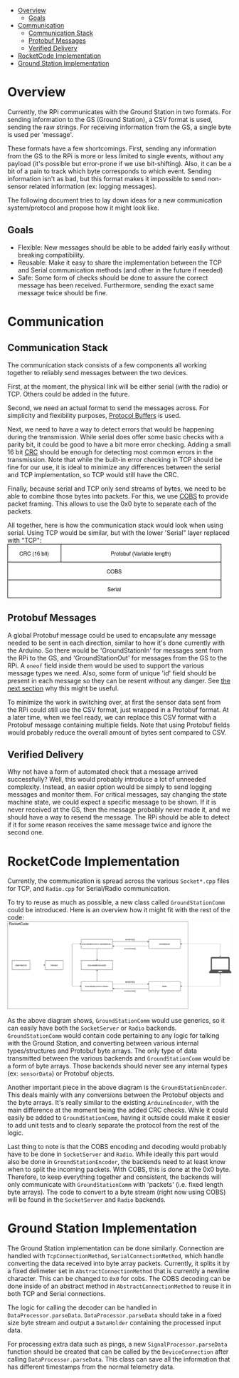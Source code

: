 
<!-- vim-markdown-toc GFM -->

* [Overview](#overview)
	* [Goals](#goals)
* [Communication](#communication)
	* [Communication Stack](#communication-stack)
	* [Protobuf Messages](#protobuf-messages)
	* [Verified Delivery](#verified-delivery)
* [RocketCode Implementation](#rocketcode-implementation)
* [Ground Station Implementation](#ground-station-implementation)

<!-- vim-markdown-toc -->

# Overview
Currently, the RPi communicates with the Ground Station in two formats. For sending information to the GS (Ground Station), a CSV format is used, sending the raw strings. For receiving information from the GS, a single byte is used per 'message'.

These formats have a few shortcomings. First, sending any information from the GS to the RPi is more or less limited to single events, without any payload (it's possible but error-prone if we use bit-shifting). Also, it can be a bit of a pain to track which byte corresponds to which event. Sending information isn't as bad, but this format makes it impossible to send non-sensor related information (ex: logging messages).

The following document tries to lay down ideas for a new communication system/protocol and propose how it might look like.
## Goals

- Flexible: New messages should be able to be added fairly easily without breaking compatibility.
- Reusable: Make it easy to share the implementation between the TCP and Serial communication methods (and other in the future if needed)
- Safe: Some form of checks should be done to assure the correct message has been received. Furthermore, sending the exact same message twice should be fine.

# Communication

## Communication Stack

The communication stack consists of a few components all working together to reliably send messages between the two devices.

First, at the moment, the physical link will be either serial (with the radio) or TCP. Others could be added in the future.

Second, we need an actual format to send the messages across. For simplicity and flexibility purposes, [Protocol Buffers](https://developers.google.com/protocol-buffers) is used.

Next, we need to have a way to detect errors that would be happening during the transmission. While serial does offer some basic checks with a parity bit, it could be good to have a bit more error checking. Adding a small 16 bit [CRC](https://en.wikipedia.org/wiki/Cyclic_redundancy_check) should be enough for detecting most common errors in the transmission. Note that while the built-in error checking in TCP should be fine for our use, it is ideal to minimize any differences between the serial and TCP implementation, so TCP would still have the CRC.

Finally, because serial and TCP only send streams of bytes, we need to be able to combine those bytes into packets. For this, we use [COBS](https://en.wikipedia.org/wiki/Consistent_Overhead_Byte_Stuffing) to provide packet framing. This allows to use the 0x0 byte to separate each of the packets.

All together, here is how the communication stack would look when using serial. Using TCP would be similar, but with the lower 'Serial" layer replaced with "TCP":
![](images/Arduino_Comm_Stack.png)

## Protobuf Messages

A global Protobuf message could be used to encapsulate any message needed to be sent in each direction, similar to how it's done currently with the Arduino. So there would be 'GroundStationIn' for messages sent from the RPi to the GS, and 'GroundStationOut' for messages from the GS to the RPi. A `oneof` field inside them would be used to support the various message types we need. Also, some form of unique 'id' field should be present in each message so they can be resent without any danger. See [the next section](#verified-delivery) why this might be useful.

To minimize the work in switching over, at first the sensor data sent from the RPi could still use the CSV format, just wrapped in a Protobuf format. At a later time, when we feel ready, we can replace this CSV format with a Protobuf message containing multiple fields. Note that using Protobuf fields would probably reduce the overall amount of bytes sent compared to CSV.

## Verified Delivery

Why not have a form of automated check that a message arrived successfully? Well, this would probably introduce a lot of unneeded complexity. Instead, an easier option would be simply to send logging messages and monitor them. For critical messages, say changing the state machine state, we could expect a specific message to be shown. If it is never received at the GS, then the message probably never made it, and we should have a way to resend the message. The RPi should be able to detect if it for some reason receives the same message twice and ignore the second one.

# RocketCode Implementation

Currently, the communication is spread across the various `Socket*.cpp` files for TCP, and `Radio.cpp` for Serial/Radio communication.

To try to reuse as much as possible, a new class called `GroundStationComm` could be introduced. Here is an overview how it might fit with the rest of the code:
![](images/Overview_RocketCode_Comm.png)

As the above diagram shows, `GroundStationComm` would use generics, so it can easily have both the `SocketServer` or `Radio` backends. `GroundStationComm` would contain code pertaining to any logic for talking with the Ground Station, and converting between various internal types/structures and Protobuf byte arrays. The only type of data transmitted between the various backends and `GroundStationComm` would be a form of byte arrays. Those backends should never see any internal types (ex: `sensorData`) or Protobuf objects.

Another important piece in the above diagram is the `GroundStationEncoder`. This deals mainly with any conversions between the Protobuf objects and the byte arrays. It's really similar to the existing `ArduinoEncoder`, with the main difference at the moment being the added CRC checks. While it could easily be added to `GroundStationComm`, having it outside could make it easier to add unit tests and to clearly separate the protocol from the rest of the logic.

Last thing to note is that the COBS encoding and decoding would probably have to be done in `SocketServer` and `Radio`. While ideally this part would also be done in `GroundStationEncoder`, the backends need to at least know when to split the incoming packets. With COBS, this is done at the 0x0 byte. Therefore, to keep everything together and consistent, the backends will only communicate with `GroundStationComm` with 'packets' (i.e. fixed length byte arrays). The code to convert to a byte stream (right now using COBS) will be found in the `SocketServer` and `Radio` backends. 

# Ground Station Implementation

The Ground Station implementation can be done similarly. Connection are handled with `TcpConnectionMethod`, `SerialConnectionMethod`, which handle converting the data received into byte array packets. Currently, it splits it by a fixed delimeter set in `AbstractConnectionMethod` that is currently a newline character. This can be changed to `0x0` for cobs. The COBS decoding can be done inside of an abstract method in `AbstractConnectionMethod` to reuse it in both TCP and Serial connections.

The logic for calling the decoder can be handled in `DataProcessor.parseData`. `DataProcessor.parseData` should take in a fixed size byte stream and output a `DataHolder` containing the processed input data.

For processing extra data such as pings, a new `SignalProcessor.parseData` function should be created that can be called by the `DeviceConnection` after calling `DataProcessor.parseData`. This class can save all the information that has different timestamps from the normal telemetry data.
